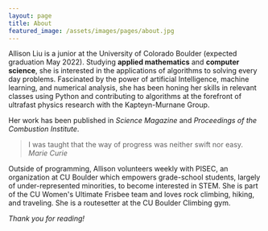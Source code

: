 ```yaml
---
layout: page
title: About
featured_image: /assets/images/pages/about.jpg
---
```


Allison Liu is a junior at the University of Colorado Boulder (expected graduation May 2022). Studying **applied mathematics** and **computer science**, she is interested in the applications of algorithms to solving every day problems. Fascinated by the power of artificial Intelligence, machine learning, and numerical analysis, she has been honing her skills in relevant classes using Python and contributing to algorithms at the forefront of ultrafast physics research with the Kapteyn-Murnane Group.

Her work has been published in *Science Magazine* and *Proceedings of the Combustion Institute*.

>I was taught that the way of progress was neither swift nor easy. <cite>Marie Curie</cite>

Outside of programming, Allison volunteers weekly with PISEC, an organization at CU Boulder which empowers grade-school students, largely of under-represented minorities, to become interested in STEM. She is part of the CU Women's Ultimate Frisbee team and loves rock climbing, hiking, and traveling. She is a routesetter at the CU Boulder Climbing gym.

*Thank you for reading!*